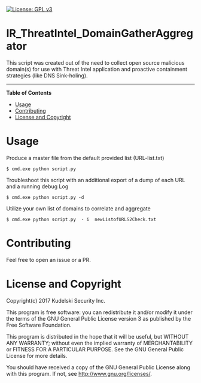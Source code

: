 [![License: GPL v3](https://img.shields.io/badge/License-GPL%20v3-blue.svg)](http://www.gnu.org/licenses/gpl-3.0)

# IR_ThreatIntel_DomainGatherAggregator
This script was created out of the need to collect open source malicious domain(s) for use with Threat Intel application and proactive containment strategies (like DNS Sink-holing). 

---

**Table of Contents**

* [Usage](#usage)
* [Contributing](#contributing)
* [License and Copyright](#license-and-copyright)

# Usage

Produce a master file from the default provided list (URL-list.txt)
```
$ cmd.exe python script.py 
```

Troubleshoot this script with an additional export of a dump of each URL and a running debug Log
```
$ cmd.exe python script.py -d 
```

Utilize your own list of domains to correlate and aggregate 
```
$ cmd.exe python script.py  - i  newListofURLS2Check.txt 
```

# Contributing

Feel free to open an issue or a PR.

# License and Copyright

Copyright(c) 2017 Kudelski Security Inc.

This program is free software: you can redistribute it and/or modify
it under the terms of the GNU General Public License version 3 as published by the Free Software Foundation.

This program is distributed in the hope that it will be useful,
but WITHOUT ANY WARRANTY; without even the implied warranty of
MERCHANTABILITY or FITNESS FOR A PARTICULAR PURPOSE.  See the
GNU General Public License for more details.

You should have received a copy of the GNU General Public License
along with this program.  If not, see <http://www.gnu.org/licenses/>.
